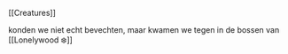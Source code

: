 [[Creatures]]

konden we niet echt bevechten, maar kwamen we tegen in de bossen van [[Lonelywood ❄️]]
